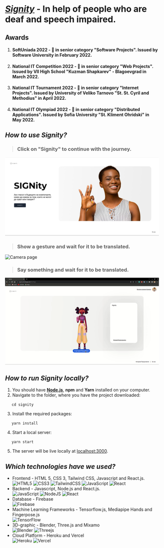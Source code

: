 # [**_Signity_**](https://signity.vercel.app/) - In help of people who are deaf and speech impaired.

## Awards
1. #### **SoftUniada 2022 - 🥈 in senior category "Software Projects". Issued by Software University in February 2022.**
2. #### **National IT Competition 2022 - 🥇 in senior category "Web Projects". Issued by VII High School "Kuzman Shapkarev" - Blagoevgrad in March 2022.**
3. #### **National IT Tournament 2022 - 🥉 in senior category "Internet Projects". Issued by University of Veliko Tarnovo "St. St. Cyril and Methodius" in April 2022.**
4. #### **National IT Olympiad 2022 - 🥉 in senior category "Distributed Applications". Issued by Sofia University "St. Kliment Ohridski" in May 2022.**

## **_How to use Signity?_**
> ### **Click on "Signity" to continue with the journey.**
![Home page](/assets/Home.jpg "Home Page")
> ### **Show a gesture and wait for it to be translated.**
![Camera page](/assets/Camera.png "Camera Page")
> ### **Say something and wait for it to be translated.**
![Animations page](/assets/Animations.gif "Animations Page")

## **_How to run Signity locally?_**

1. You should have [<strong>Node.js</strong>](https://nodejs.org/en/download/), <strong>npm</strong> and <strong>Yarn</strong> installed on your computer.
2. Navigate to the folder, where you have the project downloaded:

```
   cd signity
```

3. Install the required packages:

```
   yarn install
```

4. Start a local server:

```
   yarn start
```

5. The server will be live locally at [localhost:3000](http://localhost:3000/).

## **_Which technologies have we used?_**

- Frontend - HTML 5, CSS 3, Tailwind CSS, Javascript and React.js.\
  ![HTML5](https://img.shields.io/badge/html5-%23E34F26.svg?style=for-the-badge&logo=html5&logoColor=white)
  ![CSS3](https://img.shields.io/badge/css3-%231572B6.svg?style=for-the-badge&logo=css3&logoColor=white)
  ![TailwindCSS](https://img.shields.io/badge/tailwindcss-%2338B2AC.svg?style=for-the-badge&logo=tailwind-css&logoColor=white)
  ![JavaScript](https://img.shields.io/badge/javascript-%23323330.svg?style=for-the-badge&logo=javascript&logoColor=%23F7DF1E)
  ![React](https://img.shields.io/badge/react-%2320232a.svg?style=for-the-badge&logo=react&logoColor=%2361DAFB)
- Backend - Javascript, Node.js and React.js.\
  ![JavaScript](https://img.shields.io/badge/javascript-%23323330.svg?style=for-the-badge&logo=javascript&logoColor=%23F7DF1E)
  ![NodeJS](https://img.shields.io/badge/node.js-6DA55F?style=for-the-badge&logo=node.js&logoColor=white)
  ![React](https://img.shields.io/badge/react-%2320232a.svg?style=for-the-badge&logo=react&logoColor=%2361DAFB)
- Database - Firebase\
  ![Firebase](https://img.shields.io/badge/firebase-%23039BE5.svg?style=for-the-badge&logo=firebase)
- Machine Learning Frameworks - Tensorflow.js, Mediapipe Hands and Fingerpose.js\
  ![TensorFlow](https://img.shields.io/badge/TensorFlow-%23FF6F00.svg?style=for-the-badge&logo=TensorFlow&logoColor=white)
- 3D-graphic - Blender, Three.js and Mixamo\
  ![Blender](https://img.shields.io/badge/blender-%23F5792A.svg?style=for-the-badge&logo=blender&logoColor=white)
  ![Threejs](https://img.shields.io/badge/threejs-black?style=for-the-badge&logo=three.js&logoColor=white)
- Cloud Platform - Heroku and Vercel\
  ![Heroku](https://img.shields.io/badge/heroku-%23430098.svg?style=for-the-badge&logo=heroku&logoColor=white)
  ![Vercel](https://img.shields.io/badge/vercel-%23000000.svg?style=for-the-badge&logo=vercel&logoColor=white)
